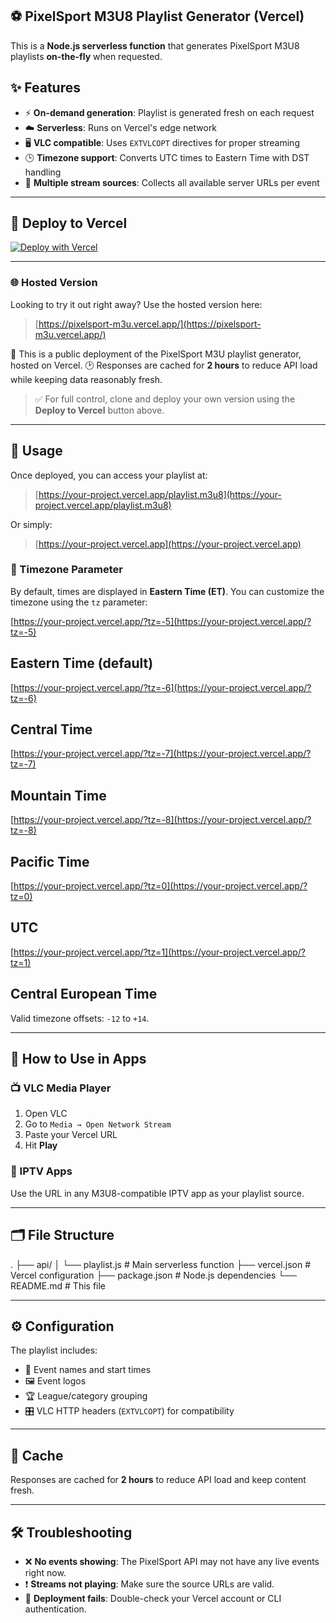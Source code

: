 ## ⚽ PixelSport M3U8 Playlist Generator (Vercel)

This is a **Node.js serverless function** that generates PixelSport M3U8 playlists **on-the-fly** when requested.

## ✨ Features

* ⚡ **On-demand generation**: Playlist is generated fresh on each request
* ☁️ **Serverless**: Runs on Vercel's edge network
* 🖥️ **VLC compatible**: Uses `EXTVLCOPT` directives for proper streaming
* 🕒 **Timezone support**: Converts UTC times to Eastern Time with DST handling
* 📡 **Multiple stream sources**: Collects all available server URLs per event

---

## 🚀 Deploy to Vercel

[![Deploy with Vercel](https://vercel.com/button)](https://vercel.com/new/clone?repository-url=https://github.com/dtankdempsey2/pixelsport-m3u)

---

### 🌐 Hosted Version

Looking to try it out right away?
Use the hosted version here:

> [https://pixelsport-m3u.vercel.app/](https://pixelsport-m3u.vercel.app/)

📌 This is a public deployment of the PixelSport M3U playlist generator, hosted on Vercel.
🕑 Responses are cached for **2 hours** to reduce API load while keeping data reasonably fresh.

> ✅ For full control, clone and deploy your own version using the **Deploy to Vercel** button above.

---

## 🧪 Usage

Once deployed, you can access your playlist at:

> [https://your-project.vercel.app/playlist.m3u8](https://your-project.vercel.app/playlist.m3u8)

Or simply:

> [https://your-project.vercel.app](https://your-project.vercel.app)

### 🧭 Timezone Parameter

By default, times are displayed in **Eastern Time (ET)**. You can customize the timezone using the `tz` parameter:

[https://your-project.vercel.app/?tz=-5](https://your-project.vercel.app/?tz=-5)

## Eastern Time (default)

[https://your-project.vercel.app/?tz=-6](https://your-project.vercel.app/?tz=-6)

## Central Time

[https://your-project.vercel.app/?tz=-7](https://your-project.vercel.app/?tz=-7)

## Mountain Time

[https://your-project.vercel.app/?tz=-8](https://your-project.vercel.app/?tz=-8)

## Pacific Time

[https://your-project.vercel.app/?tz=0](https://your-project.vercel.app/?tz=0)

## UTC

[https://your-project.vercel.app/?tz=1](https://your-project.vercel.app/?tz=1)

## Central European Time

Valid timezone offsets: `-12` to `+14`.

---

## 🎥 How to Use in Apps

### 📺 VLC Media Player

1. Open VLC
2. Go to `Media → Open Network Stream`
3. Paste your Vercel URL
4. Hit **Play**

### 📱 IPTV Apps

Use the URL in any M3U8-compatible IPTV app as your playlist source.

---

## 🗂️ File Structure

.
├── api/
│ └── playlist.js # Main serverless function
├── vercel.json # Vercel configuration
├── package.json # Node.js dependencies
└── README.md # This file

---

## ⚙️ Configuration

The playlist includes:

* 📆 Event names and start times
* 🖼️ Event logos
* 🏆 League/category grouping
* 🎛️ VLC HTTP headers (`EXTVLCOPT`) for compatibility

---

## 🧊 Cache

Responses are cached for **2 hours** to reduce API load and keep content fresh.

---

## 🛠️ Troubleshooting

* ❌ **No events showing**: The PixelSport API may not have any live events right now.
* ❗ **Streams not playing**: Make sure the source URLs are valid.
* 🧱 **Deployment fails**: Double-check your Vercel account or CLI authentication.